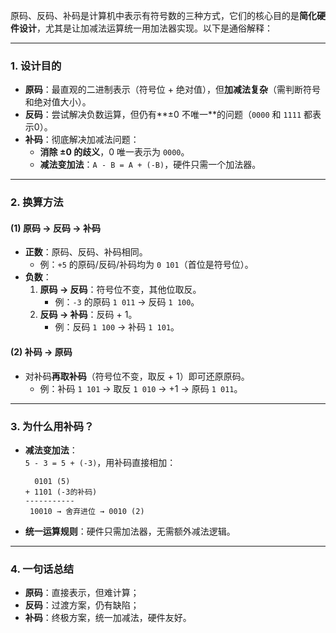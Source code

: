 原码、反码、补码是计算机中表示有符号数的三种方式，它们的核心目的是**简化硬件设计**，尤其是让加减法运算统一用加法器实现。以下是通俗解释：

---

### **1. 设计目的**

- **原码**：最直观的二进制表示（符号位 + 绝对值），但**加减法复杂**（需判断符号和绝对值大小）。
- **反码**：尝试解决负数运算，但仍有**±0 不唯一**的问题（`0000` 和 `1111` 都表示0）。
- **补码**：彻底解决加减法问题：
  - **消除 ±0 的歧义**，0 唯一表示为 `0000`。
  - **减法变加法**：`A - B = A + (-B)`，硬件只需一个加法器。

---

### **2. 换算方法**

#### **(1) 原码 → 反码 → 补码**

- **正数**：原码、反码、补码相同。
  - 例：`+5` 的原码/反码/补码均为 `0 101`（首位是符号位）。
- **负数**：
  1. **原码 → 反码**：符号位不变，其他位取反。
     - 例：`-3` 的原码 `1 011` → 反码 `1 100`。
  2. **反码 → 补码**：反码 + 1。
     - 例：反码 `1 100` → 补码 `1 101`。

#### **(2) 补码 → 原码**

- 对补码**再取补码**（符号位不变，取反 + 1）即可还原原码。
  - 例：补码 `1 101` → 取反 `1 010` → +1 → 原码 `1 011`。

---

### **3. 为什么用补码？**

- **减法变加法**：  
`5 - 3 = 5 + (-3)`，用补码直接相加：
  ```
    0101 (5)  
  + 1101 (-3的补码)
  -----------
   10010 → 舍弃进位 → 0010 (2)
  ```
- **统一运算规则**：硬件只需加法器，无需额外减法逻辑。

---

### **4. 一句话总结**

- **原码**：直接表示，但难计算；  
- **反码**：过渡方案，仍有缺陷；  
- **补码**：终极方案，统一加减法，硬件友好。
